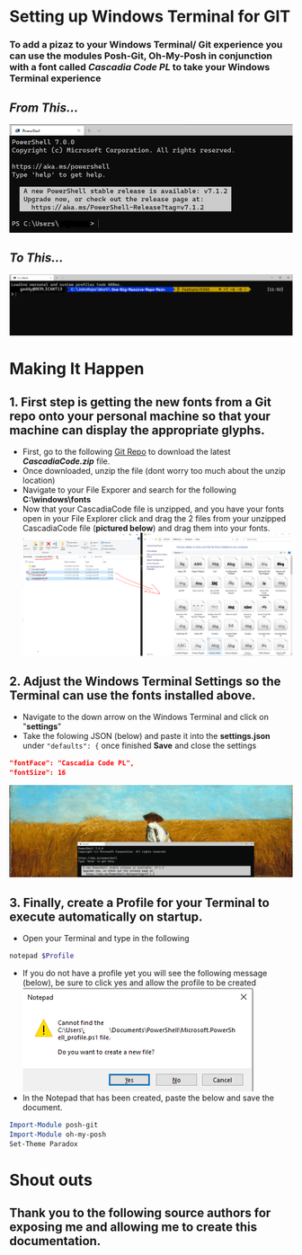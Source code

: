 # Setting up Windows Terminal for GIT

### To add a pizaz to your Windows Terminal/ Git experience you can use the modules Posh-Git, Oh-My-Posh in conjunction with a font called **_Cascadia Code PL_** to take your Windows Terminal experience

## **_From This..._**

![Lame Terminal](READMEImages/lameterminal.PNG "Lame Terminal")

## **_To This..._**

![Cool Terminal](READMEImages/coolterminal.PNG "Cool Terminal")

# Making It Happen

## 1. First step is getting the new fonts from a Git repo onto your personal machine so that your machine can display the appropriate glyphs.

- First, go to the following [Git Repo](https://github.com/microsoft/cascadia-code/releases "Cascadia Code Releases") to download the latest **_CascadiaCode.zip_** file.
- Once downloaded, unzip the file (dont worry too much about the unzip location)
- Navigate to your File Exporer and search for the following **C:\windows\fonts**
- Now that your CascadiaCode file is unzipped, and you have your fonts open in your File Explorer click and drag the 2 files from your unzipped CascadiaCode file (**pictured below**) and drag them into your fonts.
  ![Click And Drag](READMEImages/clickanddrag.png "Simply click and Drag from CascadiaCode folder to your Font folder")

## 2. Adjust the Windows Terminal Settings so the Terminal can use the fonts installed above.

- Navigate to the down arrow on the Windows Terminal and click on "**settings**"
- Take the folowing JSON (below) and paste it into the **settings.json** under `"defaults": {` once finished **Save** and close the settings

```JSON
"fontFace": "Cascadia Code PL",
"fontSize": 16
```

![Terminal Settings.json](READMEImages/windowsterminalsettings.gif "Follow this to change the font settings in the Windows Terminal Settings.json")

## 3. Finally, create a Profile for your Terminal to execute automatically on startup.

- Open your Terminal and type in the following

```POWERSHELL
notepad $Profile
```

- If you do not have a profile yet you will see the following message (below), be sure to click yes and allow the profile to be created
  ![PS Profile Creation](READMEImages/createpsprofile.PNG "creating your PS profile")
- In the Notepad that has been created, paste the below and save the document.

```POWERSHELL
Import-Module posh-git
Import-Module oh-my-posh
Set-Theme Paradox
```

# Shout outs

## Thank you to the following source authors for exposing me and allowing me to create this documentation.
